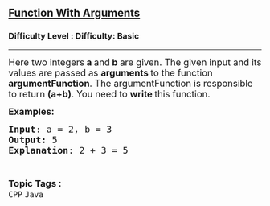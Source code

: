 <h2><a href="https://www.geeksforgeeks.org/problems/function-with-arguments-1605762259/1?page=3&category=Java&sortBy=submissions">Function With Arguments</a></h2><h3>Difficulty Level : Difficulty: Basic</h3><hr><div class="problems_problem_content__Xm_eO"><p><span style="font-size: 18px;">Here two integers<strong> a </strong>and<strong> b </strong>are given. The given&nbsp;input and its values are passed as <strong>arguments </strong>to the function <strong>argumentFunction</strong>. The argumentFunction is responsible to return <strong>(a+b)</strong>. You need to <strong>write </strong>this function.</span></p>
<p><span style="font-size: 18px;"><strong>Examples:</strong><strong> </strong></span></p>
<pre><span style="font-size: 18px;"><strong>Input</strong>: a = 2, b = 3
<strong>Output:</strong> 5
<strong>Explanation</strong>: 2 + 3 = 5</span></pre></div><br><p><span style=font-size:18px><strong>Topic Tags : </strong><br><code>CPP</code>&nbsp;<code>Java</code>&nbsp;